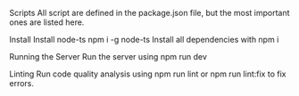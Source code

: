 Scripts
All script are defined in the package.json file, but the most important ones are listed here.

Install
Install node-ts npm i -g node-ts Install all dependencies with npm i

Running the Server
Run the server using npm run dev

Linting
Run code quality analysis using npm run lint or npm run lint:fix to fix errors.

